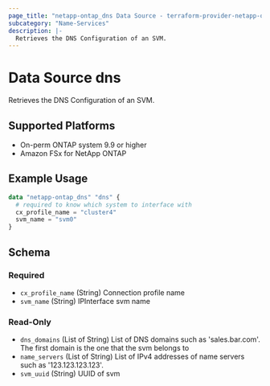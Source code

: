 ```yaml
---
page_title: "netapp-ontap_dns Data Source - terraform-provider-netapp-ontap"
subcategory: "Name-Services"
description: |-
  Retrieves the DNS Configuration of an SVM.
---
```


# Data Source dns

Retrieves the DNS Configuration of an SVM.

## Supported Platforms
* On-perm ONTAP system 9.9 or higher
* Amazon FSx for NetApp ONTAP

## Example Usage
```terraform
data "netapp-ontap_dns" "dns" {
  # required to know which system to interface with
  cx_profile_name = "cluster4"
  svm_name = "svm0"
}
```

<!-- schema generated by tfplugindocs -->
## Schema

### Required

- `cx_profile_name` (String) Connection profile name
- `svm_name` (String) IPInterface svm name

### Read-Only

- `dns_domains` (List of String) List of DNS domains such as 'sales.bar.com'. The first domain is the one that the svm belongs to
- `name_servers` (List of String) List of IPv4 addresses of name servers such as '123.123.123.123'.
- `svm_uuid` (String) UUID of svm


